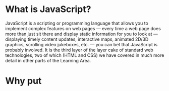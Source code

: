 # What is JavaScript?
JavaScript is a scripting or programming language that allows you to implement complex features on web pages — every time a web page does more than just sit there and display static information for you to look at — displaying timely content updates, interactive maps, animated 2D/3D graphics, scrolling video jukeboxes, etc. — you can bet that JavaScript is probably involved. It is the third layer of the layer cake of standard web technologies, two of which (HTML and CSS) we have covered in much more detail in other parts of the Learning Area.

# Why put <script> at the end of body?
When you place your JavaScript at the bottom of your HTML body, it gives the HTML time to load before any of the JavaScript loads, which can prevent errors, and speed up website response time.